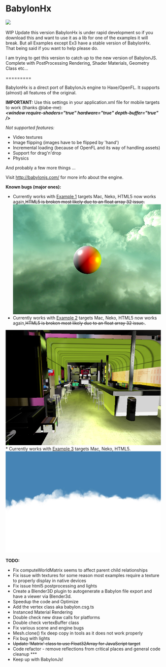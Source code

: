 BabylonHx
=========
<img src="https://api.travis-ci.org/babylonhx/babylonHX.svg?branch=master" />

WIP
Update this version BabylonHx is under rapid development so if you download this and want to use it as a lib for one of the examples it will break. 
But all Examples except Ex3 have a stable version of BabylonHx.  That being said if you want to help please do.

I am trying to get this version to catch up to the new version of BabylonJS.  Complete with PostProcessing Rendering, Shader Materials, Geometry Class etc...

=========

BabylonHx is a direct port of BabylonJs engine to Haxe/OpenFL. 
It supports (almost) all features of the original.

**IMPORTANT:** Use this settings in your application.xml file for mobile targets to work (thanks @labe-me):<br/>
***&lt;window require-shaders="true" hardware="true" depth-buffer="true" /&gt;***

*Not supported features:*


  * Video textures
  * Image flipping (images have to be flipped by 'hand')
  * Incremental loading (because of OpenFL and its way of handling assets)
  * Support for drag'n'drop
  * Physics


And probably a few more things ...

Visit http://babylonjs.com/ for more info about the engine.

**Known bugs (major ones):**

  * Currently works with <a href="https://github.com/seacloud9/BabylonHx/tree/master/samples/ds.babylonHxEx1">Example 1</a> targets Mac, Neko, HTML5 now works again,~~HTML5 is broken most likely due to an float array 32 issue.~~
  <br /><a href="https://github.com/seacloud9/BabylonHx/tree/master/samples/ds.babylonHxEx1">
  <img src="https://raw.githubusercontent.com/seacloud9/BabylonHx/master/samples/ds.babylonHxEx1/screenshot1.jpg" style="max-width:100%" /></a>
  * Currently works with <a href="https://github.com/seacloud9/BabylonHx/tree/master/samples/ds.babylonHxEx2">Example 2</a> targets Mac, Neko, HTML5 now works again,~~HTML5 is broken most likely due to an float array 32 issue.~~.
  <br /><a href="https://github.com/seacloud9/BabylonHx/tree/master/samples/ds.babylonHxEx2">
  <img src="https://raw.githubusercontent.com/seacloud9/BabylonHx/master/samples/ds.babylonHxEx2/screenshot1.jpg" style="max-width:100%"/>
  </a><br />
  * Currently works with <a href="https://github.com/seacloud9/BabylonHx/tree/master/samples/ds.babylonHxEx3">Example 3</a> targets Mac, Neko, HTML5.
  <br /><a href="https://github.com/seacloud9/BabylonHx/tree/master/samples/ds.babylonHxEx3">
  <img src="https://raw.githubusercontent.com/seacloud9/BabylonHx/master/samples/ds.babylonHxEx3/screenshot1.jpg" style="max-width:100%"/>
  </a><br />

**TODO:**

  * Fix computeWorldMatrix seems to affect parent child relationships 
  * Fix issue with textures for some reason most examples require a texture to properly display in native devices
  * Fix issue html5 postprocessing and lights 
  * Create a Blender3D plugin to autogenerate a Babylon file export and have a viewer via Blender3d.
  * Speedup the code and Optimize 
  * Add the vertex class aka babylon.csg.ts
  * Instanced Material Rendering
  * Double check new draw calls for platforms
  * Double check vertexBuffer class
  * Fix various scene and engine bugs
  * Mesh.clone() fix deep copy in tools as it does not work properly
  * Fix bug with lights
  * ~~Update 'Matrix' class to use Float32Array for JavaScript target~~
  * Code refactor - remove reflections from critical places and general code cleanup ***
  * Keep up with BabylonJs! 


